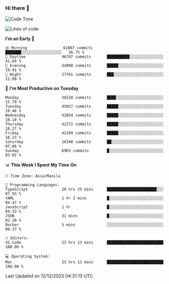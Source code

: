 ### Hi there 👋

<!--START_SECTION:waka-->
![Code Time](http://img.shields.io/badge/Code%20Time-4%2C629%20hrs%2056%20mins-blue)

![Lines of code](https://img.shields.io/badge/From%20Hello%20World%20I%27ve%20Written-103.5%20million%20lines%20of%20code-blue)

**I'm an Early 🐤** 

```text
🌞 Morning                61887 commits       ███████░░░░░░░░░░░░░░░░░░   26.75 % 
🌆 Daytime                96797 commits       ██████████░░░░░░░░░░░░░░░   41.84 % 
🌃 Evening                44908 commits       █████░░░░░░░░░░░░░░░░░░░░   19.41 % 
🌙 Night                  27761 commits       ███░░░░░░░░░░░░░░░░░░░░░░   12.00 % 
```
📅 **I'm Most Productive on Tuesday** 

```text
Monday                   36528 commits       ████░░░░░░░░░░░░░░░░░░░░░   15.79 % 
Tuesday                  45027 commits       █████░░░░░░░░░░░░░░░░░░░░   19.46 % 
Wednesday                42054 commits       █████░░░░░░░░░░░░░░░░░░░░   18.18 % 
Thursday                 42272 commits       █████░░░░░░░░░░░░░░░░░░░░   18.27 % 
Friday                   42169 commits       █████░░░░░░░░░░░░░░░░░░░░   18.23 % 
Saturday                 16340 commits       ██░░░░░░░░░░░░░░░░░░░░░░░   07.06 % 
Sunday                   6963 commits        █░░░░░░░░░░░░░░░░░░░░░░░░   03.01 % 
```


📊 **This Week I Spent My Time On** 

```text
🕑︎ Time Zone: Asia/Manila

💬 Programming Languages: 
TypeScript               20 hrs 25 mins      ██████████████████████░░░   87.93 % 
YAML                     1 hr 2 mins         █░░░░░░░░░░░░░░░░░░░░░░░░   04.47 % 
JavaScript               1 hr                █░░░░░░░░░░░░░░░░░░░░░░░░   04.33 % 
JSON                     31 mins             █░░░░░░░░░░░░░░░░░░░░░░░░   02.28 % 
Docker                   5 mins              ░░░░░░░░░░░░░░░░░░░░░░░░░   00.37 % 

🔥 Editors: 
VS Code                  23 hrs 13 mins      █████████████████████████   100.00 % 

💻 Operating System: 
Mac                      23 hrs 13 mins      █████████████████████████   100.00 % 
```


 Last Updated on 12/12/2023 04:31:13 UTC
<!--END_SECTION:waka-->


<!--
**rad182/rad182** is a ✨ _special_ ✨ repository because its `README.md` (this file) appears on your GitHub profile.

Here are some ideas to get you started:

- 🔭 I’m currently working on ...
- 🌱 I’m currently learning ...
- 👯 I’m looking to collaborate on ...
- 🤔 I’m looking for help with ...
- 💬 Ask me about ...
- 📫 How to reach me: ...
- 😄 Pronouns: ...
- ⚡ Fun fact: ...
-->

